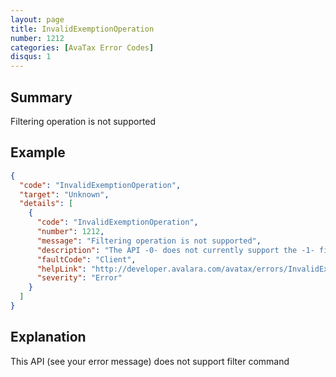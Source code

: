 ```yaml
---
layout: page
title: InvalidExemptionOperation
number: 1212
categories: [AvaTax Error Codes]
disqus: 1
---
```


## Summary

Filtering operation is not supported

## Example

```json
{
  "code": "InvalidExemptionOperation",
  "target": "Unknown",
  "details": [
    {
      "code": "InvalidExemptionOperation",
      "number": 1212,
      "message": "Filtering operation is not supported",
      "description": "The API -0- does not currently support the -1- filter command.",
      "faultCode": "Client",
      "helpLink": "http://developer.avalara.com/avatax/errors/InvalidExemptionOperation",
      "severity": "Error"
    }
  ]
}
```

## Explanation

This API (see your error message) does not support filter command
